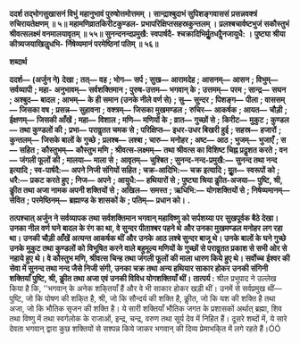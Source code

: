 **ददर्श तद्भोगसुखासनं विभुं** **महानुभावं पुरुषोत्तमोत्तमम् ।** **सान्द्राश्बुदाभं सुपिशङ्गवाससं** **प्रसन्नवक्त्रं रुचिरायतेक्षणम् ॥ ५॥** **महामणिव्रातकिरीटकुण्डल-** **प्रभापरिक्षिप्तसहस्रकुन्तलम् ।** **प्रलश्बचार्वष्टभुजं सकौस्तुभं** **श्रीवत्सलक्ष्मं वनमालयावृतम् ॥ ५५॥** **सुनन्दनन्दप्रमुखै: स्वपार्षदै-** **श्चक्रादिभिर्मूॢतधरैॢनजायुधै: ।** **पुष्ट्या श्रीया कीत्र्यजयाखिलॢधभि-** **र्निषेव्यमानं परमेष्ठिनां पतिम् ॥ ५६॥** 

**शब्दार्थ** 

**ददर्श—** **(अर्जुन ने) देखा** **; तत्—** **वह** **; भोग—** **सर्प** **; सुख—** **आरामदेह** **; आसनम्—** **आसन** **; विभुम्—** **सर्वव्यापी** **; महा-** **अनुभावम्—** **सर्वशक्तिमान** **; पुरुष-उत्तम—** **भगवान् के** **; उत्तमम्—** **परम** **; सान्द्र—** **सघन** **; अश्बुद—** **बादल** **; आभम्—** **के ही समान** **(उनके नीले वर्ण से)** **; सु—** **सुन्दर** **; पिशङ्ग—** **पीला** **; वाससम्—** **जिसका वष** **; प्रसन्न—** **सुहावना** **; वक्त्रम्—** **जिसका मुखमण्डल** **;** **रुचिर—** **आकर्षक** **; आयत—** **चौड़ी** **; ईक्षणम्—** **जिसकी आँखें** **; महा—** **विशाल** **; मणि—** **मणियों के** **; व्रात—** **गुच्छों से** **;** **किरीट—** **मुकुट** **; कुण्डल—** **तथा कुण्डलों की** **; प्रभा—** **परावॢतत चमक से** **; परिक्षिप्त—** **इधर-उधर बिखरी हुई** **; सहस्र—** **हजारों** **;** **कुन्तलम्—** **जिसके बालों के गुच्छे** **; प्रलश्ब—** **लश्बा** **; चारु—** **मनोहर** **; अष्ट—** **आठ** **; भुजम्—** **भुजाएँ** **; स—** **सहित** **; कौस्तुभम्—** **कौस्तुभ मणि** **; श्रीवत्स-लक्ष्मम्—** **तथा श्रीवत्स का विशिष्ट चिह्न प्रदॢशत करते** **; वन—** **जंगली फूलों की** **; मालया—** **माला से** **;** **आवृतम्—** **चुश्बित** **; सुनन्द-नन्द-प्रमुखै:—** **सुनन्द तथा नन्द इत्यादि** **; स्व-पार्षदै:—** **अपने निजी संगियों सहित** **; चक्र-आदिभि:—** **चक्र इत्यादि** **; मूॢत—** **स्वरूपों को** **; धरै:—** **प्रकट करते हुए** **; निज—** **अपने** **; आयुधै:—** **हथियारों से** **; पुष्ट्या श्रिया कीॢत-अजया—** **पुष्टि, श्री, कीॢत तथा अजा नामक अपनी शक्तियों से** **; अखिल—** **समस्त** **; ऋधिभि:—** **योगशक्तियों से** **; निषेव्यमानम्—** **सेवित** **;** **परमेष्ठिनम्—** **ब्रह्माण्ड के शासकों के** **; पतिम्—** **प्रधान को।** **.** 

**तत्पश्चात् अर्जुन ने सर्वव्यापक तथा सर्वशक्तिमान भगवान् महाविष्णु को सर्पशय्या पर** **सुखपूर्वक बैठे देखा। उनका नील वर्ण घने बादल के रंग का था, वे सुन्दर पीताश्बर पहने थे** **और उनका मुखमण्डल मनोहर लग रहा था। उनकी चौड़ी आँखें अत्यन्त आकर्षक थीं और** **उनके आठ लश्बे सुन्दर बाजू थे। उनके बालों के घने गुच्छे उनके मुकुट तथा कुण्डलों को** **विभूषित करने वाले बहुमूल्य मणियों के गुच्छों से परावॢतत प्रकाश से सभी ओर से नहाये हुए** **थे। वे कौस्तुभ मणि, श्रीवत्स चिन्ह तथा जंगली फूलों की माला धारण किये हुए थे। सर्वोच्च** **ईश्वर की सेवा में सुनन्द तथा नन्द जैसे निजी संगी, उनका चक्र तथा अन्य हथियार साकार होकर** **उनकी संगिनी शक्तियाँ पुष्टि, श्री, कीॢत तथा अजा एवं उनकी विविध योगशक्तियाँ थीं।** **तात्पर्य :** श्रील प्रभुपाद ने उल्लेख किया है कि, ''भगवान् के अनेक शकि्तयाँ हैं और वे भी साकार होकर खड़ी थीं। उनमें से सर्वप्रमुख थीं—पुष्टि, जो कि पोषण की शकि्त है, श्री, जो कि सौन्दर्य की शक्ति है, कीॢत, जो कि यश की शक्ति है तथा अजा, जो कि भौतिक सृजन की शक्ति है। ये सारी शक्तियाँ भौतिक जगत के प्रशासकों अर्थात् ब्रह्मा, शिव तथा विष्णु में तथा स्वर्गलोक के राजाओं, इन्द्र, चन्द्र, वरुण तथा सूर्य देव में निहित हैं। दूसरे शब्दों में, ये सारे देवता भगवान् द्वारा कुछ शक्तियों से सश्पन्न किये जाकर भगवान् की दिव्य प्रेमाभकि्त में लगे रहते हैं।ÓÓ  